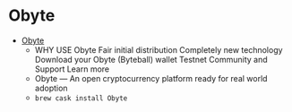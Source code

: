 # Obyte
- [Obyte](https://obyte.org/)
  -  WHY USE Obyte Fair initial distribution Completely new technology Download your Obyte (Byteball) wallet Testnet Community and Support Learn more
  - Obyte — An open cryptocurrency platform ready for real world adoption
  - `brew cask install Obyte`
